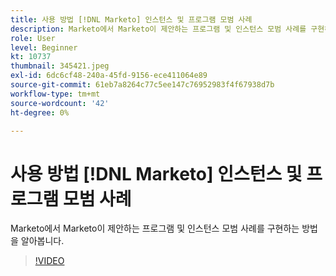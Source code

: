 ```yaml
---
title: 사용 방법 [!DNL Marketo] 인스턴스 및 프로그램 모범 사례
description: Marketo에서 Marketo이 제안하는 프로그램 및 인스턴스 모범 사례를 구현하는 방법을 알아봅니다.
role: User
level: Beginner
kt: 10737
thumbnail: 345421.jpeg
exl-id: 6dc6cf48-240a-45fd-9156-ece411064e89
source-git-commit: 61eb7a8264c77c5ee147c76952983f4f67938d7b
workflow-type: tm+mt
source-wordcount: '42'
ht-degree: 0%

---
```


# 사용 방법 [!DNL Marketo] 인스턴스 및 프로그램 모범 사례

Marketo에서 Marketo이 제안하는 프로그램 및 인스턴스 모범 사례를 구현하는 방법을 알아봅니다.

>[!VIDEO](https://video.tv.adobe.com/v/345421/?quality=12&learn=on)
